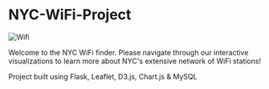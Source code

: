 # NYC-WiFi-Project

![Wifi](https://media.giphy.com/media/MaXOUjkV73aO4/giphy.gif)


Welcome to the NYC WiFi finder. Please navigate through our interactive visualizations to learn more about NYC's extensive network of WiFi stations!

Project built using Flask, Leaflet, D3.js, Chart.js & MySQL